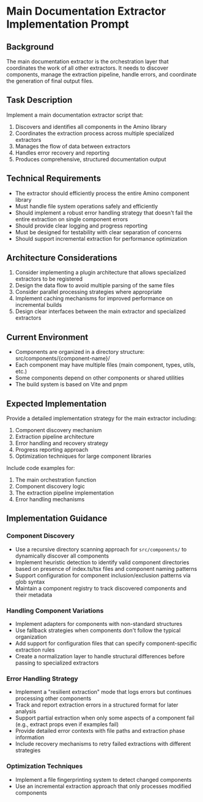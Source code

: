 # Main Documentation Extractor Implementation Prompt

## Background
The main documentation extractor is the orchestration layer that coordinates the work of all other extractors. It needs to discover components, manage the extraction pipeline, handle errors, and coordinate the generation of final output files.

## Task Description
Implement a main documentation extractor script that:

1. Discovers and identifies all components in the Amino library
1. Coordinates the extraction process across multiple specialized extractors
1. Manages the flow of data between extractors
1. Handles error recovery and reporting
1. Produces comprehensive, structured documentation output

## Technical Requirements

- The extractor should efficiently process the entire Amino component library
- Must handle file system operations safely and efficiently
- Should implement a robust error handling strategy that doesn't fail the entire extraction on single component errors
- Should provide clear logging and progress reporting
- Must be designed for testability with clear separation of concerns
- Should support incremental extraction for performance optimization

## Architecture Considerations

1. Consider implementing a plugin architecture that allows specialized extractors to be registered
1. Design the data flow to avoid multiple parsing of the same files
1. Consider parallel processing strategies where appropriate
1. Implement caching mechanisms for improved performance on incremental builds
1. Design clear interfaces between the main extractor and specialized extractors

## Current Environment

- Components are organized in a directory structure: src/components/{component-name}/
- Each component may have multiple files (main component, types, utils, etc.)
- Some components depend on other components or shared utilities
- The build system is based on Vite and pnpm

## Expected Implementation

Provide a detailed implementation strategy for the main extractor including:

1. Component discovery mechanism
1. Extraction pipeline architecture
1. Error handling and recovery strategy
1. Progress reporting approach
1. Optimization techniques for large component libraries

Include code examples for:
1. The main orchestration function
1. Component discovery logic
1. The extraction pipeline implementation
1. Error handling mechanisms

## Implementation Guidance

### Component Discovery
- Use a recursive directory scanning approach for `src/components/` to dynamically discover all components
- Implement heuristic detection to identify valid component directories based on presence of index.ts/tsx files and component naming patterns
- Support configuration for component inclusion/exclusion patterns via glob syntax
- Maintain a component registry to track discovered components and their metadata

### Handling Component Variations
- Implement adapters for components with non-standard structures
- Use fallback strategies when components don't follow the typical organization
- Add support for configuration files that can specify component-specific extraction rules
- Create a normalization layer to handle structural differences before passing to specialized extractors

### Error Handling Strategy
- Implement a "resilient extraction" mode that logs errors but continues processing other components
- Track and report extraction errors in a structured format for later analysis
- Support partial extraction when only some aspects of a component fail (e.g., extract props even if examples fail)
- Provide detailed error contexts with file paths and extraction phase information
- Include recovery mechanisms to retry failed extractions with different strategies

### Optimization Techniques
- Implement a file fingerprinting system to detect changed components
- Use an incremental extraction approach that only processes modified components